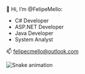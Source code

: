 👋 Hi, I’m @FelipeMello:
- C# Developer
- ASP.NET Developer
- Java Developer
- System Analyst

📫 felipecmello@outlook.com


![Snake animation](https://github.com/felipe-uniarp/felipe-uniarp/blob/output/github-contribution-grid-snake.svg)
